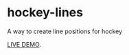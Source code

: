 # hockey-lines
A way to create line positions for hockey

[LIVE DEMO](https://ryanfmilne.github.io/hockey-lines/ 'hockey-lines').
